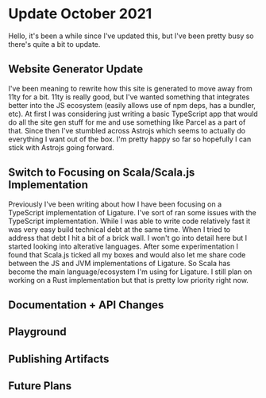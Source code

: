 # Update October 2021

Hello, it's been a while since I've updated this, but I've been pretty busy so there's quite a bit to update.

## Website Generator Update

I've been meaning to rewrite how this site is generated to move away from 11ty for a bit.
11ty is really good, but I've wanted something that integrates better into the JS ecosystem (easily allows use of npm deps, has a bundler, etc).
At first I was considering just writing a basic TypeScript app that would do all the site gen stuff for me and use something like Parcel as a part of that.
Since then I've stumbled across Astrojs which seems to actually do everything I want out of the box.
I'm pretty happy so far so hopefully I can stick with Astrojs going forward.

## Switch to Focusing on Scala/Scala.js Implementation

Previously I've been writing about how I have been focusing on a TypeScript implementation of Ligature.
I've sort of ran some issues with the TypeScript implementation.
While I was able to write code relatively fast it was very easy build technical debt at the same time.
When I tried to address that debt I hit a bit of a brick wall.
I won't go into detail here but I started looking into alterative languages.
After some experimentation I found that Scala.js ticked all my boxes and would also let me share code between the JS and JVM implementations of Ligature.
So Scala has become the main language/ecosystem I'm using for Ligature.
I still plan on working on a Rust implementation but that is pretty low priority right now.

## Documentation + API Changes

## Playground

## Publishing Artifacts

## Future Plans

